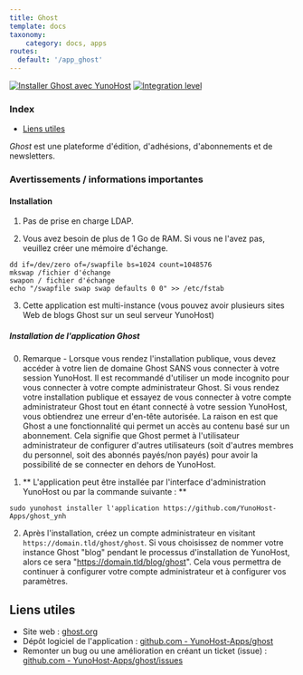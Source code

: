 ```yaml
---
title: Ghost
template: docs
taxonomy:
    category: docs, apps
routes:
  default: '/app_ghost'
---
```


[![Installer Ghost avec YunoHost](https://install-app.yunohost.org/install-with-yunohost.svg)](https://install-app.yunohost.org/?app=ghost) [![Integration level](https://dash.yunohost.org/integration/ghost.svg)](https://dash.yunohost.org/appci/app/ghost)

### Index

- [Liens utiles](#liens-utiles)

*Ghost* est une plateforme d'édition, d'adhésions, d'abonnements et de newsletters.

### Avertissements / informations importantes

#### Installation

1. Pas de prise en charge LDAP.

2. Vous avez besoin de plus de 1 Go de RAM. Si vous ne l'avez pas, veuillez créer une mémoire d'échange.

```
dd if=/dev/zero of=/swapfile bs=1024 count=1048576
mkswap /fichier d'échange
swapon / fichier d'échange
echo "/swapfile swap swap defaults 0 0" >> /etc/fstab
```

3. Cette application est multi-instance (vous pouvez avoir plusieurs sites Web de blogs Ghost sur un seul serveur YunoHost)

##### Installation de l'application Ghost

0. Remarque - Lorsque vous rendez l'installation publique, vous devez accéder à votre lien de domaine Ghost SANS vous connecter à votre session YunoHost. Il est recommandé d'utiliser un mode incognito pour vous connecter à votre compte administrateur Ghost. Si vous rendez votre installation publique et essayez de vous connecter à votre compte administrateur Ghost tout en étant connecté à votre session YunoHost, vous obtiendrez une erreur d'en-tête autorisée. La raison en est que Ghost a une fonctionnalité qui permet un accès au contenu basé sur un abonnement. Cela signifie que Ghost permet à l'utilisateur administrateur de configurer d'autres utilisateurs (soit d'autres membres du personnel, soit des abonnés payés/non payés) pour avoir la possibilité de se connecter en dehors de YunoHost.

1. ** L'application peut être installée par l'interface d'administration YunoHost ou par la commande suivante : **

```
sudo yunohost installer l'application https://github.com/YunoHost-Apps/ghost_ynh
```

2. Après l'installation, créez un compte administrateur en visitant `https://domain.tld/ghost/ghost`. Si vous choisissez de nommer votre instance Ghost "blog" pendant le processus d'installation de YunoHost, alors ce sera "https://domain.tld/blog/ghost". Cela vous permettra de continuer à configurer votre compte administrateur et à configurer vos paramètres.

## Liens utiles

+ Site web : [ghost.org](https://ghost.org/)
+ Dépôt logiciel de l'application : [github.com - YunoHost-Apps/ghost](https://github.com/YunoHost-Apps/ghost_ynh)
+ Remonter un bug ou une amélioration en créant un ticket (issue) : [github.com - YunoHost-Apps/ghost/issues](https://github.com/YunoHost-Apps/ghost_ynh/issues)
